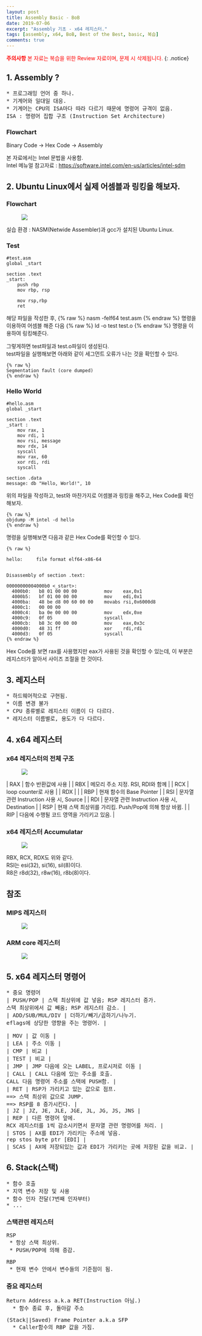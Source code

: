 ```yaml
---
layout: post
title: Assembly Basic - BoB
date: 2019-07-06
excerpt: "Assembly 기초 - x64 레지스터."
tags: [assembly, x64, BoB, Best of the Best, basic, 복습]
comments: true
---
```


<span style="color:red"> **주의사항** 본 자료는 복습을 위한 Review 자료이며, 문제 시 삭제됩니다.</span>
{: .notice}


## 1. Assembly ?
<pre>
* 프로그래밍 언어 중 하나.
* 기계어와 일대일 대응.
* 기계어는 CPU의 ISA마다 따라 다르기 때문에 명령어 규격이 없음.<br>ISA : 명령어 집합 구조 (Instruction Set Architecture)
</pre>

### Flowchart
Binary Code -> Hex Code -> Assembly


본 자료에서는 Intel 문법을 사용함.<br>
Intel 메뉴얼 참고자료 : <https://software.intel.com/en-us/articles/intel-sdm>


## 2. Ubuntu Linux에서 실제 어셈블과 링킹을 해보자.

### Flowchart
<figure>
	<a href="../assets/img/assem.png">
  <img src="../assets/img/assem.png"></a>
</figure>


실습 환경 : NASM(Netwide Assembler)과 gcc가 설치된 Ubuntu Linux.

### Test
~~~assembly
#test.asm
global _start

section .text
_start:
	push rbp
	mov rbp, rsp
	
	mov rsp,rbp
	ret
~~~

해당 파일을 작성한 후, 
	{% raw %}
	nasm -felf64 test.asm 
	{% endraw %}
명령을 이용하여 어셈블 해준 다음 
	{% raw %}
	ld -o test test.o
	{% endraw %}
명령을 이용하여 링킹해준다.

그렇게하면 test파일과 test.o파일이 생성된다.<br>
test파일을 실행해보면 아래와 같이 세그먼트 오류가 나는 것을 확인할 수 있다.
	
	{% raw %}
	Segmentation fault (core dumped)
	{% endraw %}


### Hello World
~~~assembly
#hello.asm
global _start

section .text
_start :
	mov rax, 1
	mov rdi, 1
	mov rsi, message
	mov rdx, 14
	syscall
	mov rax, 60
	xor rdi, rdi
	syscall

section .data
message: db "Hello, World!", 10
~~~

위의 파일을 작성하고, test와 마찬가지로 어셈블과 링킹을 해주고, Hex Code를 확인해보자.<br>

	{% raw %}
	objdump -M intel -d hello
	{% endraw %}
명령을 실행해보면 다음과 같은 Hex Code를 확인할 수 있다.

	{% raw %}
	
	hello:     file format elf64-x86-64

	
	Disassembly of section .text:

	00000000004000b0 <_start>:
	  4000b0:	b8 01 00 00 00       	mov    eax,0x1
	  4000b5:	bf 01 00 00 00       	mov    edi,0x1
	  4000ba:	48 be d8 00 60 00 00 	movabs rsi,0x6000d8
	  4000c1:	00 00 00 
	  4000c4:	ba 0e 00 00 00       	mov    edx,0xe
	  4000c9:	0f 05                	syscall 
	  4000cb:	b8 3c 00 00 00       	mov    eax,0x3c
	  4000d0:	48 31 ff             	xor    rdi,rdi
	  4000d3:	0f 05                	syscall 
	{% endraw %}

Hex Code를 보면 rax를 사용했지만 eax가 사용된 것을 확인할 수 있는데, 이 부분은 레지스터가 알아서 사이즈 조절을 한 것이다.


## 3. 레지스터
<pre>
* 하드웨어적으로 구현됨.
* 이름 변경 불가
* CPU 종류별로 레지스터 이름이 다 다르다.
* 레지스터 이름별로, 용도가 다 다르다.
</pre>

## 4. x64 레지스터

### x64 레지스터의 전체 구조
<figure>
	<a herf="../assets/img/x64.png">
  <img src="../assets/img/x64.png"></a>
</figure>

| RAX | 함수 반환값에 사용 |
| RBX | 메모리 주소 지정. RSI, RDI와 함께 |
| RCX | loop counter로 사용 |
| RDX |  |
| RBP | 현재 함수의 Base Pointer |
| RSI | 문자열 관련 Instruction 사용 시, Source |
| RDI | 문자열 관련 Instruction 사용 시, Destination |
| RSP | 현재 스택 최상위를 가리킴. Push/Pop에 의해 항상 바뀜. |
| RIP | 다음에 수행될 코드 영역을 가리키고 있음. |


### x64 레지스터 Accumulatar
<figure>
	<a href="../assets/img/x64-1.png">
  <img src="../assets/img/x64-1.png"></a>
</figure>
RBX, RCX, RDX도 위와 같다.<br>
RSI는 esi(32), si(16), sil(8)이다.<br>
R8은 r8d(32), r8w(16), r8b(8)이다.<br>


## 참조

### MIPS 레지스터
<figure>
	<a herf="../assets/img/mips.png">
  <img src="../assets/img/mips.png"></a>
</figure>

### ARM core 레지스터
<figure>
	<a herf="../assets/img/arm.png">
  <img src="../assets/img/arm.png"></a>
</figure>


## 5. x64 레지스터 명령어
<pre>
* 중요 명령어
| PUSH/POP | 스택 최상위에 값 넣음; RSP 레지스터 증가.<br>스택 최상위에서 값 빼옴; RSP 레지스터 감소. |
| ADD/SUB/MUL/DIV | 더하기/빼기/곱하기/나누기.<br>eflags에 상당한 영향을 주는 명령어. |
</pre>
<pre>
| MOV | 값 이동 |
| LEA | 주소 이동 |
| CMP | 비교 |
| TEST | 비교 |
| JMP | JMP 다음에 오는 LABEL, 프로시저로 이동 |
| CALL | CALL 다음에 있는 주소를 호출.<br>CALL 다음 명령어 주소를 스택에 PUSH함. |
| RET | RSP가 가리키고 있는 값으로 점프.<br>==> 스택 최상위 값으로 JUMP.<br>==> RSP를 8 증가시킨다. |
| JZ | JZ, JE, JLE, JGE, JL, JG, JS, JNS |
| REP | 다른 명령어 앞에.<br>RCX 레지스터를 1씩 감소시키면서 문자열 관련 명령어를 처리. |
| STOS | AX를 EDI가 가리키는 주소에 넣음.<br>rep stos byte ptr [EDI] |
| SCAS | AX에 저장되있는 값과 EDI가 가리키는 곳에 저장된 값을 비교. |
</pre>



## 6. Stack(스택)
<pre>
* 함수 호출
* 지역 변수 저장 및 사용
* 함수 인자 전달(7번째 인자부터)
* ...
</pre>

### 스택관련 레지스터
<pre>
RSP
 * 항상 스택 최상위.
 * PUSH/POP에 의해 증감.
</pre>
<pre>
RBP
 * 현재 변수 안에서 변수들의 기준점이 됨.
</pre>


### 중요 레지스터
<pre>
Return Address a.k.a RET(Instruction 아님.)
  * 함수 종료 후, 돌아갈 주소
</pre>
<pre>
(Stack||Saved) Frame Pointer a.k.a SFP
  * Caller함수의 RBP 값을 가짐.
